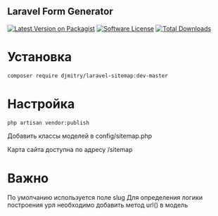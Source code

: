 
## Laravel Form Generator
[![Latest Version on Packagist](https://img.shields.io/packagist/v/djmitry/laravel-sitemap.svg)](https://packagist.org/packages/djmitry/laravel-sitemap)
[![Software License](https://img.shields.io/packagist/l/djmitry/laravel-sitemap.svg)](LICENSE.md)
[![Total Downloads](https://img.shields.io/packagist/dt/djmitry/laravel-sitemap.svg)](https://packagist.org/packages/djmitry/laravel-sitemap)

# Установка
```bash
composer require djmitry/laravel-sitemap:dev-master
```

# Настройка
```bash
php artisan vendor:publish
```

Добавить классы моделей в config/sitemap.php

Карта сайта доступна по адресу /sitemap

# Важно
По умолчанию используется поле slug
Для определения логики построения урл необходимо добавить метод url() в модель

